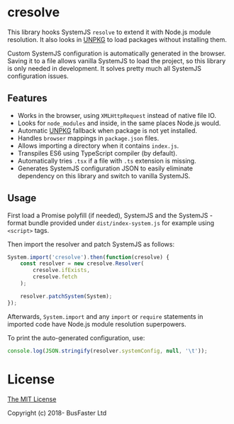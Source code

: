 # cresolve

This library hooks SystemJS `resolve` to extend it with Node.js module resolution.
It also looks in [UNPKG](https://unpkg.com/) to load packages without installing them.

Custom SystemJS configuration is automatically generated in the browser.
Saving it to a file allows vanilla SystemJS to load the project,
so this library is only needed in development.
It solves pretty much all SystemJS configuration issues.

## Features

- Works in the browser, using `XMLHttpRequest` instead of native file IO.
- Looks for `node_modules` and inside, in the same places Node.js would.
- Automatic [UNPKG](https://unpkg.com/) fallback when package is not yet installed.
- Handles `browser` mappings in `package.json` files.
- Allows importing a directory when it contains `index.js`.
- Transpiles ES6 using TypeScript compiler (by default).
- Automatically tries `.tsx` if a file with `.ts` extension is missing.
- Generates SystemJS configuration JSON to easily eliminate dependency on this library and switch to vanilla SystemJS.

## Usage

First load a Promise polyfill (if needed), SystemJS and the SystemJS -format bundle provided under `dist/index-system.js` for example using `<script>` tags.

Then import the resolver and patch SystemJS as follows:

```TypeScript
System.import('cresolve').then(function(cresolve) {
	const resolver = new cresolve.Resolver(
		cresolve.ifExists,
		cresolve.fetch
	);

	resolver.patchSystem(System);
});
```

Afterwards, `System.import` and any `import` or `require` statements in imported code have Node.js module resolution superpowers.

To print the auto-generated configuration, use:

```TypeScript
console.log(JSON.stringify(resolver.systemConfig, null, '\t'));
```

# License

[The MIT License](https://raw.githubusercontent.com/charto/cresolve/master/LICENSE)

Copyright (c) 2018- BusFaster Ltd
